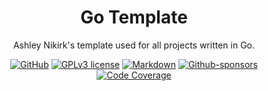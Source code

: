 <div align="center">

# Go Template


Ashley Nikirk's template used for all projects written in Go.

<a href="https://github.com/sapph2c/README">![GitHub](https://img.shields.io/badge/github-EA4AAA.svg?style=for-the-badge&logo=github&logoColor=white)</a>
<a href="https://github.com/sapph2c/README/blob/main/LICENSE">[![GPLv3 license](https://img.shields.io/badge/License-GPLv3-green.svg?style=for-the-badge&logo=gnu&logoColor=white)](/LICENSE)</a>
<a href="">![Markdown](https://img.shields.io/badge/markdown-9558B2.svg?style=for-the-badge&logo=markdown&logoColor=white)</a>
<a href="https://github.com/sponsors/sapph2c">![Github-sponsors](https://img.shields.io/badge/sponsor-pink?style=for-the-badge&logo=GitHub-Sponsors&logoColor=#EA4AAA)</a>
<a href="">![Code Coverage](https://img.shields.io/codecov/c/github/sapph2c/go-template?token=B7WZM8O0MR&style=for-the-badge&logo=codecov)</a>

</div>